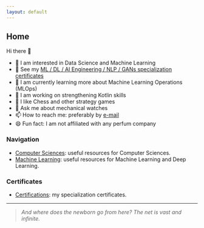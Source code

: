 ```yaml
---
layout: default
---
```


## Home

Hi there 👋

- 🔭 I am interested in Data Science and Machine Learning
- 🧭 See my [ML / DL / AI Engineering / NLP / GANs specialization certificates](./ct)
- 🌱 I am currently learning more about Machine Learning Operations (MLOps)
- 🎯 I am working on strengthening Kotlin skills
- 🎲 I like Chess and other strategy games
- 💬 Ask me about mechanical watches
- 📫 How to reach me: preferably by [e-mail](mailto:remy.marquis@gmail.com)
- 😄 Fun fact: I am not affiliated with any perfum company

### Navigation

* [Computer Sciences](./cs): useful resources for Computer Sciences.
* [Machine Learning](./ml): useful resources for Machine Learning and Deep Learning.

### Certificates

* [Certifications](./ct): my specialization certificates.

* * *

> _And where does the newborn go from here? The net is vast and infinite._